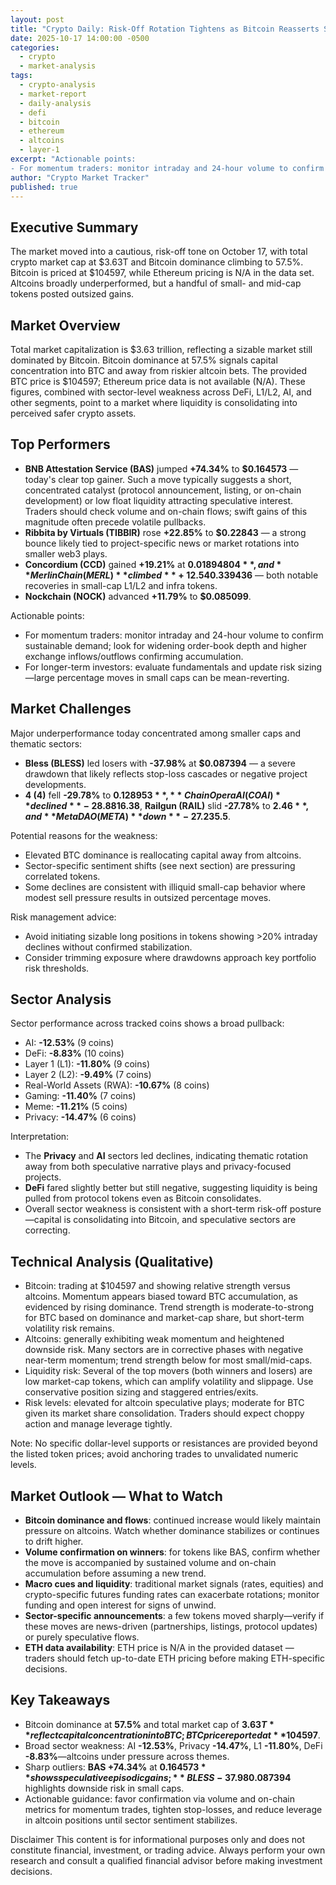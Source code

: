 ```yaml
---
layout: post
title: "Crypto Daily: Risk-Off Rotation Tightens as Bitcoin Reasserts Strength — October 17, 2025"
date: 2025-10-17 14:00:00 -0500
categories:
  - crypto
  - market-analysis
tags:
  - crypto-analysis
  - market-report
  - daily-analysis
  - defi
  - bitcoin
  - ethereum
  - altcoins
  - layer-1
excerpt: "Actionable points:
- For momentum traders: monitor intraday and 24-hour volume to confirm sustainable demand; look for widening order-book depth and higher exch..."
author: "Crypto Market Tracker"
published: true
---
```


## Executive Summary
The market moved into a cautious, risk-off tone on October 17, with total crypto market cap at $3.63T and Bitcoin dominance climbing to 57.5%. Bitcoin is priced at $104597, while Ethereum pricing is N/A in the data set. Altcoins broadly underperformed, but a handful of small- and mid-cap tokens posted outsized gains.

## Market Overview
Total market capitalization is $3.63 trillion, reflecting a sizable market still dominated by Bitcoin. Bitcoin dominance at 57.5% signals capital concentration into BTC and away from riskier altcoin bets. The provided BTC price is $104597; Ethereum price data is not available (N/A). These figures, combined with sector-level weakness across DeFi, L1/L2, AI, and other segments, point to a market where liquidity is consolidating into perceived safer crypto assets.

## Top Performers
- **BNB Attestation Service (BAS)** jumped **+74.34%** to **$0.164573** — today's clear top gainer. Such a move typically suggests a short, concentrated catalyst (protocol announcement, listing, or on-chain development) or low float liquidity attracting speculative interest. Traders should check volume and on-chain flows; swift gains of this magnitude often precede volatile pullbacks.
- **Ribbita by Virtuals (TIBBIR)** rose **+22.85%** to **$0.22843** — a strong bounce likely tied to project-specific news or market rotations into smaller web3 plays.
- **Concordium (CCD)** gained **+19.21%** at **$0.01894804**, and **Merlin Chain (MERL)** climbed **+12.54%** to **$0.339436** — both notable recoveries in small-cap L1/L2 and infra tokens.
- **Nockchain (NOCK)** advanced **+11.79%** to **$0.085099**.

Actionable points:
- For momentum traders: monitor intraday and 24-hour volume to confirm sustainable demand; look for widening order-book depth and higher exchange inflows/outflows confirming accumulation.
- For longer-term investors: evaluate fundamentals and update risk sizing—large percentage moves in small caps can be mean-reverting.

## Market Challenges
Major underperformance today concentrated among smaller caps and thematic sectors:
- **Bless (BLESS)** led losers with **-37.98%** at **$0.087394** — a severe drawdown that likely reflects stop-loss cascades or negative project developments.
- **4 (4)** fell **-29.78%** to **$0.128953**, **ChainOpera AI (COAI)** declined **-28.88%** to **$16.38**, **Railgun (RAIL)** slid **-27.78%** to **$2.46**, and **MetaDAO (META)** down **-27.23%** at **$5.5**.

Potential reasons for the weakness:
- Elevated BTC dominance is reallocating capital away from altcoins.
- Sector-specific sentiment shifts (see next section) are pressuring correlated tokens.
- Some declines are consistent with illiquid small-cap behavior where modest sell pressure results in outsized percentage moves.

Risk management advice:
- Avoid initiating sizable long positions in tokens showing >20% intraday declines without confirmed stabilization.
- Consider trimming exposure where drawdowns approach key portfolio risk thresholds.

## Sector Analysis
Sector performance across tracked coins shows a broad pullback:
- AI: **-12.53%** (9 coins)
- DeFi: **-8.83%** (10 coins)
- Layer 1 (L1): **-11.80%** (9 coins)
- Layer 2 (L2): **-9.49%** (7 coins)
- Real-World Assets (RWA): **-10.67%** (8 coins)
- Gaming: **-11.40%** (7 coins)
- Meme: **-11.21%** (5 coins)
- Privacy: **-14.47%** (6 coins)

Interpretation:
- The **Privacy** and **AI** sectors led declines, indicating thematic rotation away from both speculative narrative plays and privacy-focused projects.
- **DeFi** fared slightly better but still negative, suggesting liquidity is being pulled from protocol tokens even as Bitcoin consolidates.
- Overall sector weakness is consistent with a short-term risk-off posture—capital is consolidating into Bitcoin, and speculative sectors are correcting.

## Technical Analysis (Qualitative)
- Bitcoin: trading at $104597 and showing relative strength versus altcoins. Momentum appears biased toward BTC accumulation, as evidenced by rising dominance. Trend strength is moderate-to-strong for BTC based on dominance and market-cap share, but short-term volatility risk remains.
- Altcoins: generally exhibiting weak momentum and heightened downside risk. Many sectors are in corrective phases with negative near-term momentum; trend strength below for most small/mid-caps.
- Liquidity risk: Several of the top movers (both winners and losers) are low market-cap tokens, which can amplify volatility and slippage. Use conservative position sizing and staggered entries/exits.
- Risk levels: elevated for altcoin speculative plays; moderate for BTC given its market share consolidation. Traders should expect choppy action and manage leverage tightly.

Note: No specific dollar-level supports or resistances are provided beyond the listed token prices; avoid anchoring trades to unvalidated numeric levels.

## Market Outlook — What to Watch
- **Bitcoin dominance and flows**: continued increase would likely maintain pressure on altcoins. Watch whether dominance stabilizes or continues to drift higher.
- **Volume confirmation on winners**: for tokens like BAS, confirm whether the move is accompanied by sustained volume and on-chain accumulation before assuming a new trend.
- **Macro cues and liquidity**: traditional market signals (rates, equities) and crypto-specific futures funding rates can exacerbate rotations; monitor funding and open interest for signs of unwind.
- **Sector-specific announcements**: a few tokens moved sharply—verify if these moves are news-driven (partnerships, listings, protocol updates) or purely speculative flows.
- **ETH data availability**: ETH price is N/A in the provided dataset — traders should fetch up-to-date ETH pricing before making ETH-specific decisions.

## Key Takeaways
- Bitcoin dominance at **57.5%** and total market cap of **$3.63T** reflect capital concentration into BTC; BTC price reported at **$104597**.
- Broad sector weakness: AI **-12.53%**, Privacy **-14.47%**, L1 **-11.80%**, DeFi **-8.83%**—altcoins under pressure across themes.
- Sharp outliers: **BAS +74.34%** at **$0.164573** shows speculative episodic gains; **BLESS -37.98%** at **$0.087394** highlights downside risk in small caps.
- Actionable guidance: favor confirmation via volume and on-chain metrics for momentum trades, tighten stop-losses, and reduce leverage in altcoin positions until sector sentiment stabilizes.

Disclaimer
This content is for informational purposes only and does not constitute financial, investment, or trading advice. Always perform your own research and consult a qualified financial advisor before making investment decisions.